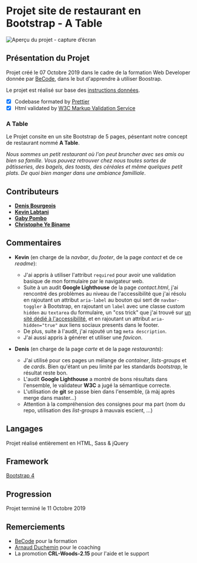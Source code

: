 # Projet site de restaurant en Bootstrap - **A Table**

![Aperçu du projet - capture d’écran](/project.png)

## Présentation du Projet

Projet créé le 07 Octobre 2019 dans le cadre de la formation Web Developer donnée par [BeCode](https://www.becode.org/), dans le but d'apprendre à utiliser Boostrap.

Le projet est réalisé sur base des [instructions données](https://github.com/becodeorg/CRL-Woods-2.15/blob/master/Projects/BootstrapProject/projet.md).

- [x] Codebase formated by [Prettier](https://prettier.io/)
- [x] Html validated by [W3C Markup Validation Service](https://validator.w3.org)

### **A Table**

Le Projet consite en un site Bootstrap de 5 pages, pésentant notre concept de restaurant nommé **A Table**.

_Nous sommes un petit restaurant où l'on peut bruncher avec ses amis ou bien sa famille.
Vous pouvez retrouver chez nous toutes sortes de pâtisseries, des bagels, des toasts, des céréales et même quelques petit plats. De quoi bien manger dans une ambiance familliale_.

## Contributeurs

- [**Denis Bourgeois**](https://github.com/Debourgeo)
- [**Kevin Labtani**](https://github.com/kevin-labtani)
- [**Gaby Pombo**](https://github.com/Gabypml)
- [**Christophe Ye Biname**](https://github.com/christophe-ye-biname)

## Commentaires

- **Kevin** (en charge de la _navbar_, du _footer_, de la page _contact_ et de ce _readme_):

  - J'ai appris à utiliser l'attribut `required` pour avoir une validation basique de mon formulaire par le navigateur web.
  - Suite à un audit **Google Lighthouse** de la page _contact.html_, j'ai rencontré des problèmes au niveau de l'accessibilité que j'ai résolu en rajoutant un attribut `aria-label` au bouton qui sert de `navbar-toggler` à Bootstrap, en rajoutant un `label` avec une classe custom `hidden` au `textarea` du formulaire, un "css trick" que j'ai trouvé sur [un sité dédié à l'accessibilité](https://webaim.org/techniques/css/invisiblecontent/), et en rajoutant un attribut `aria-hidden="true"` aux liens sociaux presents dans le footer.
  - De plus, suite à l'audit, j'ai rajouté un tag `meta description`.
  - J'ai aussi appris à générer et utiliser une _favicon_.

- **Denis** (en charge de la page _carte_ et de la page _restaurants_):
  - J'ai utilisé pour ces pages un mélange de _container_, _lists-groups_ et de _cards_. Bien qu'étant un peu limité par les standards _bootstrap_, le résultat reste bon.
  - L'audit **Google Lighthouse** a montré de bons résultats dans l'ensemble, le validateur **W3C** a jugé la sémantique correcte.
  - L'utilisation de **git** se passe bien dans l'ensemble, (à màj après merge dans master...)
  - Attention à la compréhension des consignes pour ma part (nom du repo, utilisation des _list-groups_ à mauvais escient, ...)

## Langages

Projet réalisé entièrement en HTML, Sass & jQuery

## Framework

[Bootstrap 4](https://getbootstrap.com/)

## Progression

Projet terminé le 11 Octobre 2019

## Remerciements

- [BeCode](https://www.becode.org/) pour la formation
- [Arnaud Duchemin](https://github.com/Cervant3s) pour le coaching
- La promotion **CRL-Woods-2.15** pour l'aide et le support
